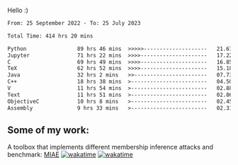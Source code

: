 Hello :)


<!--START_SECTION:waka-->

```txt
From: 25 September 2022 - To: 25 July 2023

Total Time: 414 hrs 20 mins

Python                89 hrs 46 mins  >>>>>--------------------   21.67 %
Jupyter               71 hrs 22 mins  >>>>---------------------   17.22 %
C                     69 hrs 49 mins  >>>>---------------------   16.85 %
TeX                   62 hrs 52 mins  >>>>---------------------   15.18 %
Java                  32 hrs 2 mins   >>-----------------------   07.73 %
C++                   18 hrs 38 mins  >------------------------   04.50 %
V                     11 hrs 54 mins  >------------------------   02.88 %
Text                  11 hrs 51 mins  >------------------------   02.86 %
ObjectiveC            10 hrs 8 mins   >------------------------   02.45 %
Assembly              9 hrs 33 mins   >------------------------   02.31 %
```

<!--END_SECTION:waka-->

## Some of my work: 

A toolbox that implements different membership inference attacks and benchmark: [MIAE](https://github.com/RPI-DSPlab) [![wakatime](https://wakatime.com/badge/user/18ac89f5-baf8-49e6-a5ee-d9272435ce3a/project/3e6541fd-578f-4d9d-9080-f2a42b2d10e1.svg)](https://wakatime.com/badge/user/18ac89f5-baf8-49e6-a5ee-d9272435ce3a/project/3e6541fd-578f-4d9d-9080-f2a42b2d10e1) [![wakatime](https://wakatime.com/badge/user/18ac89f5-baf8-49e6-a5ee-d9272435ce3a/project/5d5826e9-c6d6-4d86-8b00-0d1608c5f167.svg)](https://wakatime.com/badge/user/18ac89f5-baf8-49e6-a5ee-d9272435ce3a/project/5d5826e9-c6d6-4d86-8b00-0d1608c5f167)
